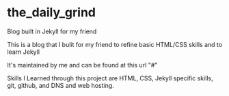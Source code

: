 # the_daily_grind
Blog built in Jekyll for my friend

This is a blog that I bulit for my friend to refine basic HTML/CSS skills and to learn Jekyll

It's maintained by me and can be found at this url "#"

Skills I Learned through this project are HTML, CSS, Jekyll specific skills, git, github, and DNS and web hosting.

